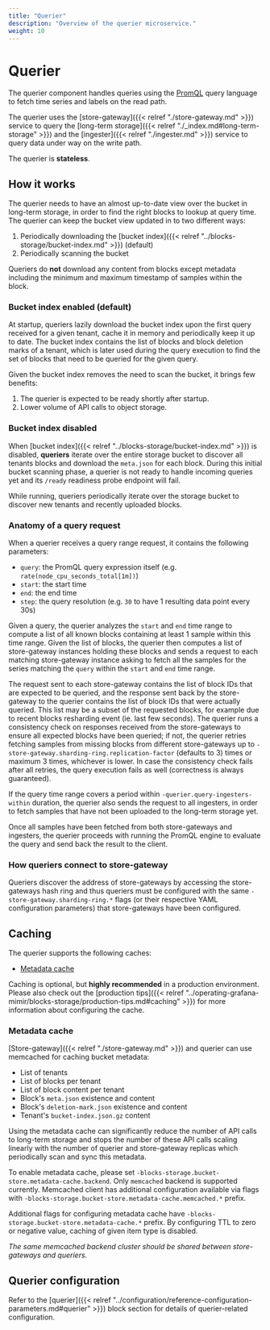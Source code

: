 ```yaml
---
title: "Querier"
description: "Overview of the querier microservice."
weight: 10
---
```


# Querier

The querier component handles queries using the [PromQL](https://prometheus.io/docs/prometheus/latest/querying/basics/) query language to fetch time series and labels on the read path.

The querier uses the [store-gateway]({{< relref "./store-gateway.md" >}}) service to query the [long-term storage]({{< relref "./_index.md#long-term-storage" >}}) and the [ingester]({{< relref "./ingester.md" >}}) service to query data under way on the write path.

The querier is **stateless**.

## How it works

The querier needs to have an almost up-to-date view over the bucket in long-term storage, in order to find the right blocks to lookup at query time. The querier can keep the bucket view updated in to two different ways:

1. Periodically downloading the [bucket index]({{< relref "../blocks-storage/bucket-index.md" >}}) (default)
2. Periodically scanning the bucket

Queriers do **not** download any content from blocks except metadata including the minimum and maximum timestamp of samples within the block.

### Bucket index enabled (default)

At startup, queriers lazily download the bucket index upon the first query received for a given tenant, cache it in memory and periodically keep it up to date. The bucket index contains the list of blocks and block deletion marks of a tenant, which is later used during the query execution to find the set of blocks that need to be queried for the given query.

Given the bucket index removes the need to scan the bucket, it brings few benefits:

1. The querier is expected to be ready shortly after startup.
2. Lower volume of API calls to object storage.

### Bucket index disabled

When [bucket index]({{< relref "../blocks-storage/bucket-index.md" >}}) is disabled, **queriers** iterate over the entire storage bucket to discover all tenants blocks and download the `meta.json` for each block. During this initial bucket scanning phase, a querier is not ready to handle incoming queries yet and its `/ready` readiness probe endpoint will fail.

While running, queriers periodically iterate over the storage bucket to discover new tenants and recently uploaded blocks.

### Anatomy of a query request

When a querier receives a query range request, it contains the following parameters:

- `query`: the PromQL query expression itself (e.g. `rate(node_cpu_seconds_total[1m])`)
- `start`: the start time
- `end`: the end time
- `step`: the query resolution (e.g. `30` to have 1 resulting data point every 30s)

Given a query, the querier analyzes the `start` and `end` time range to compute a list of all known blocks containing at least 1 sample within this time range. Given the list of blocks, the querier then computes a list of store-gateway instances holding these blocks and sends a request to each matching store-gateway instance asking to fetch all the samples for the series matching the `query` within the `start` and `end` time range.

The request sent to each store-gateway contains the list of block IDs that are expected to be queried, and the response sent back by the store-gateway to the querier contains the list of block IDs that were actually queried. This list may be a subset of the requested blocks, for example due to recent blocks resharding event (ie. last few seconds).
The querier runs a consistency check on responses received from the store-gateways to ensure all expected blocks have been queried; if not, the querier retries fetching samples from missing blocks from different store-gateways up to `-store-gateway.sharding-ring.replication-factor` (defaults to 3) times or maximum 3 times, whichever is lower. In case the consistency check fails after all retries, the query execution fails as well (correctness is always guaranteed).

If the query time range covers a period within `-querier.query-ingesters-within` duration, the querier also sends the request to all ingesters, in order to fetch samples that have not been uploaded to the long-term storage yet.

Once all samples have been fetched from both store-gateways and ingesters, the querier proceeds with running the PromQL engine to evaluate the query and send back the result to the client.

### How queriers connect to store-gateway

Queriers discover the address of store-gateways by accessing the store-gateways hash ring and thus queriers must be configured with the same `-store-gateway.sharding-ring.*` flags (or their respective YAML configuration parameters) that store-gateways have been configured.

## Caching

The querier supports the following caches:

- [Metadata cache](#metadata-cache)

Caching is optional, but **highly recommended** in a production environment. Please also check out the [production tips]({{< relref "../operating-grafana-mimir/blocks-storage/production-tips.md#caching" >}}) for more information about configuring the cache.

### Metadata cache

[Store-gateway]({{< relref "./store-gateway.md" >}}) and querier can use memcached for caching bucket metadata:

- List of tenants
- List of blocks per tenant
- List of block content per tenant
- Block's `meta.json` existence and content
- Block's `deletion-mark.json` existence and content
- Tenant's `bucket-index.json.gz` content

Using the metadata cache can significantly reduce the number of API calls to long-term storage and stops the number of these API calls scaling linearly with the number of querier and store-gateway replicas which periodically scan and sync this metadata.

To enable metadata cache, please set `-blocks-storage.bucket-store.metadata-cache.backend`. Only `memcached` backend is supported currently. Memcached client has additional configuration available via flags with `-blocks-storage.bucket-store.metadata-cache.memcached.*` prefix.

Additional flags for configuring metadata cache have `-blocks-storage.bucket-store.metadata-cache.*` prefix. By configuring TTL to zero or negative value, caching of given item type is disabled.

_The same memcached backend cluster should be shared between store-gateways and queriers._

## Querier configuration

Refer to the [querier]({{< relref "../configuration/reference-configuration-parameters.md#querier" >}}) block section for details of querier-related configuration.
